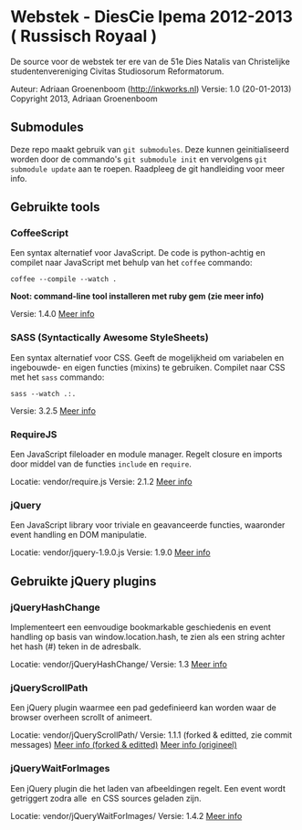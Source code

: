 Webstek - DiesCie Ipema 2012-2013 ( Russisch Royaal )
=====================================================
De source voor de webstek ter ere van de 51e Dies Natalis van Christelijke studentenvereniging Civitas Studiosorum Reformatorum.

Auteur: Adriaan Groenenboom (http://inkworks.nl)
Versie: 1.0 (20-01-2013)
Copyright 2013, Adriaan Groenenboom

Submodules
----------
Deze repo maakt gebruik van `git submodules`. Deze kunnen geinitialiseerd worden door de commando's `git submodule init` en vervolgens `git submodule update` aan te roepen. Raadpleeg de git handleiding voor meer info.

Gebruikte tools
---------------
### CoffeeScript
Een syntax alternatief voor JavaScript. De code is python-achtig en compilet naar JavaScript met behulp van het `coffee` commando:

	coffee --compile --watch .

__Noot: command-line tool installeren met ruby gem (zie meer info)__

Versie: 1.4.0
[Meer info](www.coffeescript.org)

### SASS (Syntactically Awesome StyleSheets)
Een syntax alternatief voor CSS. Geeft de mogelijkheid om variabelen en ingebouwde- en eigen functies (mixins) te gebruiken. Compilet naar CSS met het `sass` commando:

	sass --watch .:.

Versie: 3.2.5
[Meer info](www.sass-lang.com)

### RequireJS
Een JavaScript fileloader en module manager. Regelt closure en imports door middel van de functies `include` en `require`.

Locatie: vendor/require.js
Versie: 2.1.2
[Meer info](www.requirejs.org)

### jQuery
Een JavaScript library voor triviale en geavanceerde functies, waaronder event handling en DOM manipulatie.

Locatie: vendor/jquery-1.9.0.js
Versie: 1.9.0
[Meer info](www.jquery.com)

Gebruikte jQuery plugins
-----------------
### jQueryHashChange
Implementeert een eenvoudige bookmarkable geschiedenis en event handling op basis van window.location.hash, te zien als een string achter het hash (#) teken in de adresbalk.

Locatie: vendor/jQueryHashChange/
Versie: 1.3
[Meer info](https://github.com/cowboy/jquery-hashchange/tree/v1.3)

### jQueryScrollPath
Een jQuery plugin waarmee een pad gedefinieerd kan worden waar de browser overheen scrollt of animeert.

Locatie: vendor/jQueryScrollPath/
Versie: 1.1.1 (forked & editted, zie commit messages)
[Meer info (forked & editted)](https://github.com/inkworks/scrollpath.git)
[Meer info (origineel)](https://github.com/JoelBesada/scrollpath)

### jQueryWaitForImages
Een jQuery plugin die het laden van afbeeldingen regelt. Een event wordt getriggert zodra alle <img> en CSS sources geladen zijn.

Locatie: vendor/jQueryWaitForImages/
Versie: 1.4.2
[Meer info](https://github.com/alexanderdickson/waitForImages.git)


